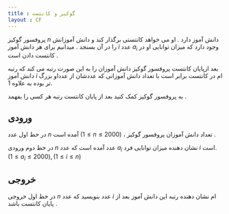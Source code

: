 ```yaml
---
title : گوکیز و کانتست
layout : CF
---
```

پروفسور گوکیز 
$n$
دانش آموز دارد
.
او می خواهد 
کانتستی برگذار کند و دانش آموزانش را در آن بسنجد
.
میدانیم برای هر دانش آموز 
$i$
عدد 
$a_i$
وجود دارد که میزان توانایی او در کانتست دادن است
.

بعد ازپایان کانتست پروفسور گوکیز دانش آموزان را به این صورت رتبه می کند که رتبه دانش آموز 
$i$
ام در کانتست برابر است با تعداد دانش آموزانی که عددشان از عدداو بزرگ تر بوده به علاوه 1.

به پروفسور گوکیز کمک کنید بعد از پایان کانتست رتبه هر کسی را بفهمد
.

## ورودی

در خط اول عدد 
$n$ 
آمده است
$(1 \le n \le 2000)$
،
تعداد دانش آموزان پروفسور گوکیز
.

در خط دوم ورودی 
$n$
عدد آمده است که عدد
$a_i$
نشان دهنده میزان توانایی فرد
$i$
است.
$(1 \le a_i \le 2000) , (1 \le i \le n)$

## خروجی

در خط اول خروجی 
$n$
عدد بنویسید که عدد
$i$
ام نشان دهنده رتبه این دانش آموز بعد از پایان کانتست باشد
.
